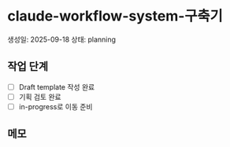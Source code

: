# claude-workflow-system-구축기

생성일: 2025-09-18
상태: planning

## 작업 단계

- [ ] Draft template 작성 완료
- [ ] 기획 검토 완료
- [ ] in-progress로 이동 준비

## 메모

<!-- 여기에 기획 관련 메모 작성 -->

